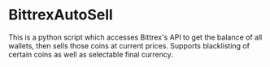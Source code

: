 # BittrexAutoSell
This is a python script which accesses Bittrex's API to get the balance of all wallets, then sells those coins at current prices. Supports blacklisting of certain coins as well as selectable final currency.
